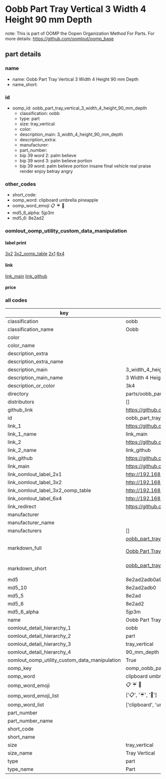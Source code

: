 # Oobb Part Tray Vertical 3 Width 4 Height 90 mm Depth  

note: This is part of OOMP the Oopen Organization Method For Parts. For more details: https://github.com/oomlout/oomp_base

##  part details
  







### name
* name: Oobb Part Tray Vertical 3 Width 4 Height 90 mm Depth
* name_short: 
### id
* oomp_id: oobb_part_tray_vertical_3_width_4_height_90_mm_depth
  * classification: oobb
  * type: part
  * size: tray_vertical
  * color: 
  * description_main: 3_width_4_height_90_mm_depth
  * description_extra: 
  * manufacturer: 
  * part_number: 
  * bip 39 word 2: palm believe
  * bip 39 word 3: palm believe portion
  * bip 39 word: palm believe portion insane final vehicle real praise render enjoy betray angry

### other_codes
* short_code: 
* oomp_word: clipboard umbrella pineapple
* oomp_word_emoji :clipboard: :umbrella: :pineapple:
* md5_6_alpha: 5jp3m
* md5_6: 8e2ad2






### oomlout_oomp_utility_custom_data_manipulation
#### label print
[3x2](http://192.168.1.245:1112/?label=oomp%205jp3m)
[3x2_oomp_table](http://192.168.1.108:1112/?label=oomp%205jp3m)
[2x1](http://192.168.1.242:1112/?label=oomp%205jp3m)
[6x4](http://192.168.1.55:1112/?label=oomp%205jp3m)    

#### link

[link_main](https://github.com/oomlout/oomlout_oomp_version_1_messy/tree/main/parts/oobb_part_tray_vertical_3_width_4_height_90_mm_depth) [link_github](https://github.com/oomlout/oomlout_oomp_version_1_messy/tree/main/parts/oobb_part_tray_vertical_3_width_4_height_90_mm_depth)                             

#### price







### all codes 
| key | value |  
| --- | --- |  
| classification | oobb |  
| classification_name | Oobb |  
| color |  |  
| color_name |  |  
| description_extra |  |  
| description_extra_name |  |  
| description_main | 3_width_4_height_90_mm_depth |  
| description_main_name | 3 Width 4 Height 90 mm Depth |  
| description_or_color | 3k4 |  
| directory | parts/oobb_part_tray_vertical_3_width_4_height_90_mm_depth |  
| distributors | [] |  
| github_link | https://github.com/oomlout/oomlout_oomp_part_src/tree/main/parts/oobb_part_tray_vertical_3_width_4_height_90_mm_depth |  
| id | oobb_part_tray_vertical_3_width_4_height_90_mm_depth |  
| link_1 | https://github.com/oomlout/oomlout_oomp_version_1_messy/tree/main/parts/oobb_part_tray_vertical_3_width_4_height_90_mm_depth |  
| link_1_name | link_main |  
| link_2 | https://github.com/oomlout/oomlout_oomp_version_1_messy/tree/main/parts/oobb_part_tray_vertical_3_width_4_height_90_mm_depth |  
| link_2_name | link_github |  
| link_github | https://github.com/oomlout/oomlout_oomp_version_1_messy/tree/main/parts/oobb_part_tray_vertical_3_width_4_height_90_mm_depth |  
| link_main | https://github.com/oomlout/oomlout_oomp_version_1_messy/tree/main/parts/oobb_part_tray_vertical_3_width_4_height_90_mm_depth |  
| link_oomlout_label_2x1 | http://192.168.1.242:1112/?label=oomp%205jp3m |  
| link_oomlout_label_3x2 | http://192.168.1.245:1112/?label=oomp%205jp3m |  
| link_oomlout_label_3x2_oomp_table | http://192.168.1.108:1112/?label=oomp%205jp3m |  
| link_oomlout_label_6x4 | http://192.168.1.55:1112/?label=oomp%205jp3m |  
| link_redirect | https://github.com/oomlout/oomlout_oomp_version_1_messy/tree/main/parts/oobb_part_tray_vertical_3_width_4_height_90_mm_depth |  
| manufacturer |  |  
| manufacturer_name |  |  
| manufacturers | [] |  
| markdown_full | [oobb_part_tray_vertical_3_width_4_height_90_mm_depth](none)<br>[](none)<br>[Oobb Part Tray Vertical 3 Width 4 Height 90 Mm Depth](none)<br><br> |  
| markdown_short | [oobb_part_tray_vertical_3_width_4_height_90_mm_depth](none)<br><br> |  
| md5 | 8e2ad2adb0a9965fc7ab474f50852cfa |  
| md5_10 | 8e2ad2adb0 |  
| md5_5 | 8e2ad |  
| md5_6 | 8e2ad2 |  
| md5_6_alpha | 5jp3m |  
| name | Oobb Part Tray Vertical 3 Width 4 Height 90 mm Depth |  
| oomlout_detail_hierarchy_1 | oobb |  
| oomlout_detail_hierarchy_2 | part |  
| oomlout_detail_hierarchy_3 | tray_vertical |  
| oomlout_detail_hierarchy_4 | 90_mm_depth |  
| oomlout_oomp_utility_custom_data_manipulation | True |  
| oomp_key | oomp_oobb_part_tray_vertical_3_width_4_height_90_mm_depth |  
| oomp_word | clipboard umbrella pineapple |  
| oomp_word_emoji | :clipboard: :umbrella: :pineapple: |  
| oomp_word_emoji_list | [':clipboard:', ':umbrella:', ':pineapple:'] |  
| oomp_word_list | ['clipboard', 'umbrella', 'pineapple'] |  
| part_number |  |  
| part_number_name |  |  
| short_code |  |  
| short_name |  |  
| size | tray_vertical |  
| size_name | Tray Vertical |  
| type | part |  
| type_name | Part |  
